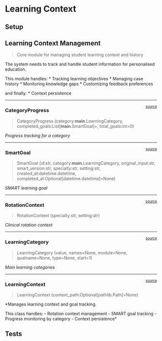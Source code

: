 # Learning Context


<!-- WARNING: THIS FILE WAS AUTOGENERATED! DO NOT EDIT! -->

## Setup

## Learning Context Management

> Core module for managing student learning context and history

The system needs to track and handle student information for
personalised education.

This module handles: \* Tracking learning objectives \* Managing case
history \* Monitoring knowledge gaps \* Customizing feedback preferences

and finally: \* Context persistence

------------------------------------------------------------------------

<a
href="https://github.com/Dyadd/wardbuddy/blob/main/wardbuddy/learning_context.py#L54"
target="_blank" style="float:right; font-size:smaller">source</a>

### CategoryProgress

>  CategoryProgress (category:__main__.LearningCategory,
>                        completed_goals:List[__main__.SmartGoal]=<factory>,
>                        total_goals:int=0)

*Progress tracking for a category*

------------------------------------------------------------------------

<a
href="https://github.com/Dyadd/wardbuddy/blob/main/wardbuddy/learning_context.py#L38"
target="_blank" style="float:right; font-size:smaller">source</a>

### SmartGoal

>  SmartGoal (id:str, category:__main__.LearningCategory,
>                 original_input:str, smart_version:str, specialty:str,
>                 setting:str, created_at:datetime.datetime,
>                 completed_at:Optional[datetime.datetime]=None)

*SMART learning goal*

------------------------------------------------------------------------

<a
href="https://github.com/Dyadd/wardbuddy/blob/main/wardbuddy/learning_context.py#L33"
target="_blank" style="float:right; font-size:smaller">source</a>

### RotationContext

>  RotationContext (specialty:str, setting:str)

*Clinical rotation context*

------------------------------------------------------------------------

<a
href="https://github.com/Dyadd/wardbuddy/blob/main/wardbuddy/learning_context.py#L22"
target="_blank" style="float:right; font-size:smaller">source</a>

### LearningCategory

>  LearningCategory (value, names=None, module=None, qualname=None,
>                        type=None, start=1)

*Main learning categories*

------------------------------------------------------------------------

<a
href="https://github.com/Dyadd/wardbuddy/blob/main/wardbuddy/learning_context.py#L62"
target="_blank" style="float:right; font-size:smaller">source</a>

### LearningContext

>  LearningContext (context_path:Optional[pathlib.Path]=None)

\*Manages learning context and goal tracking.

This class handles: - Rotation context management - SMART goal
tracking - Progress monitoring by category - Context persistence\*

## Tests
